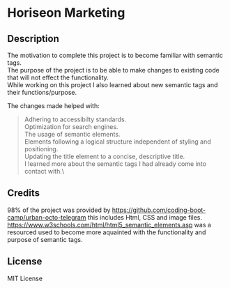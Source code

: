 # Horiseon Marketing

## Description
The motivation to complete this project is to become familiar with semantic tags.\
The purpose of the project is to be able to make changes to existing code that will not effect the functionality.\
While working on this project I also learned about new semantic tags and their functions/purpose.

The changes made helped with:
> Adhering to accessibilty standards.\
>Optimization for search engines.\
>The usage of semantic elements.\
>Elements following a logical structure independent of styling and positioning.\
>Updating the title element to a concise, descriptive title.\
I learned more about the semantic tags I had already come into contact with.\



## Credits
98% of the project was provided by https://github.com/coding-boot-camp/urban-octo-telegram
this includes Html, CSS and image files.
https://www.w3schools.com/html/html5_semantic_elements.asp was a resourced used to become more
aquainted with the functionality and purpose of semantic tags.

## License

MIT License
